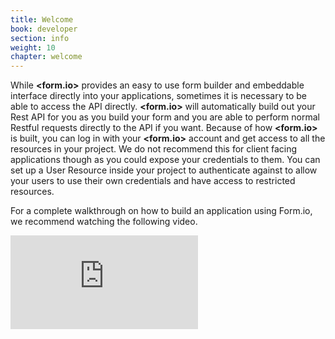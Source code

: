 ```yaml
---
title: Welcome
book: developer
section: info
weight: 10
chapter: welcome
---
```

While **&lt;<span class="text-primary">form</span>.<span class="text-secondary">io</span>&gt;** provides an easy to use form builder and embeddable interface directly into your applications, sometimes it is necessary to be able to access the API directly. **&lt;<span class="text-primary">form</span>.<span class="text-secondary">io</span>&gt;** will automatically build out your Rest API for you as you build your form and you are able to perform normal Restful requests directly to the API if you want. Because of how **&lt;<span class="text-primary">form</span>.<span class="text-secondary">io</span>&gt;** is built, you can log in with your **&lt;<span class="text-primary">form</span>.<span class="text-secondary">io</span>&gt;** account and get access to all the resources in your project. We do not recommend this for client facing applications though as you could expose your credentials to them. You can set up a User Resource inside your project to authenticate against to allow your users to use their own credentials and have access to restricted resources.

For a complete walkthrough on how to build an application using Form.io, we recommend watching the following video.
<div class="embed-responsive embed-responsive-16by9">
  <iframe class="embed-responsive-item" src="https://www.youtube.com/embed/UDKo_qst0mU?rel=0&amp;showinfo=0" frameborder="0" allowfullscreen></iframe>
</div>
